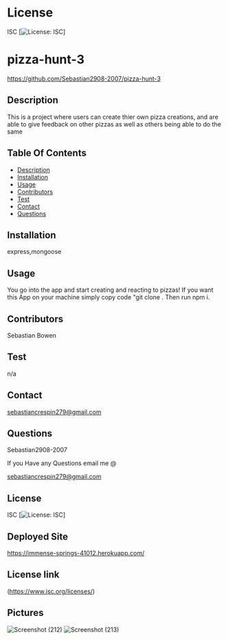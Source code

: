# License
 ISC
[![License: ISC](https://img.shields.io/badge/License-ISC-blue.svg)]
                 
      

# pizza-hunt-3
 https://github.com/Sebastian2908-2007/pizza-hunt-3
 ## Description

This is a project where users can create thier own pizza creations, and are able to give feedback on other pizzas as well as others being able to do the same
    
 ## Table Of Contents
* [Description](#description)
* [Installation](#installation)
* [Usage](#usage)
* [Contributors](#contributors)
* [Test](#test)
* [Contact](#contact)
* [Questions](#questions)
    
 ## Installation

express,mongoose

## Usage
 You go into the app and start creating and reacting to pizzas! If you want this App on your machine simply copy code "git clone <copied from clipboard>. Then run npm i.

 ## Contributors

  Sebastian Bowen

 ## Test 

 n/a
    
## Contact

 sebastiancrespin279@gmail.com

## Questions

 Sebastian2908-2007

If you Have any Questions email me @

sebastiancrespin279@gmail.com


## License
ISC 
[![License: ISC](https://img.shields.io/badge/License-ISC-blue.svg)]
 
 ## Deployed Site
 https://immense-springs-41012.herokuapp.com/

## License link
(https://www.isc.org/licenses/)   
 
 ## Pictures
![Screenshot (212)](https://user-images.githubusercontent.com/77297220/162586862-77c78d50-ea7c-4d18-839e-e96679855565.png)
![Screenshot (213)](https://user-images.githubusercontent.com/77297220/162586864-c5ab7d0e-e98c-488f-a576-08dbdd90f3ad.png)
